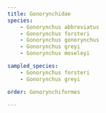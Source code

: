 ```yaml
---
title: Gonorynchidae
species:
    - Gonorynchus abbreviatus
    - Gonorynchus forsteri
    - Gonorynchus gonorynchus
    - Gonorynchus greyi
    - Gonorynchus moseleyi

sampled_species:
    - Gonorynchus forsteri
    - Gonorynchus greyi

order: Gonorynchiformes

---
```

